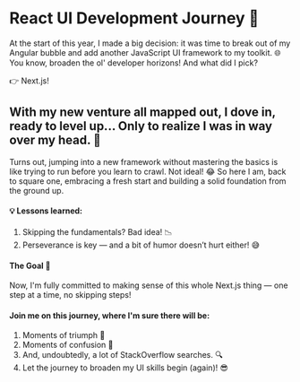 # React UI Development Journey 🚀
At the start of this year, I made a big decision: it was time to break out of my Angular bubble and add another JavaScript UI framework to my toolkit. 🌐 You know, broaden the ol' developer horizons! And what did I pick?

👉 Next.js!

With my new venture all mapped out, I dove in, ready to level up... Only to realize I was in way over my head. 🤯
---

Turns out, jumping into a new framework without mastering the basics is like trying to run before you learn to crawl. Not ideal! 😂 So here I am, back to square one, embracing a fresh start and building a solid foundation from the ground up.

#### 💡 Lessons learned:

1. Skipping the fundamentals? Bad idea! 📉
2. Perseverance is key — and a bit of humor doesn’t hurt either! 😅

#### The Goal 🎯
Now, I'm fully committed to making sense of this whole Next.js thing — one step at a time, no skipping steps!

#### Join me on this journey, where I'm sure there will be:

1. Moments of triumph 🎉
2. Moments of confusion 🤔
3. And, undoubtedly, a lot of StackOverflow searches. 🔍
4. Let the journey to broaden my UI skills begin (again)! 😎